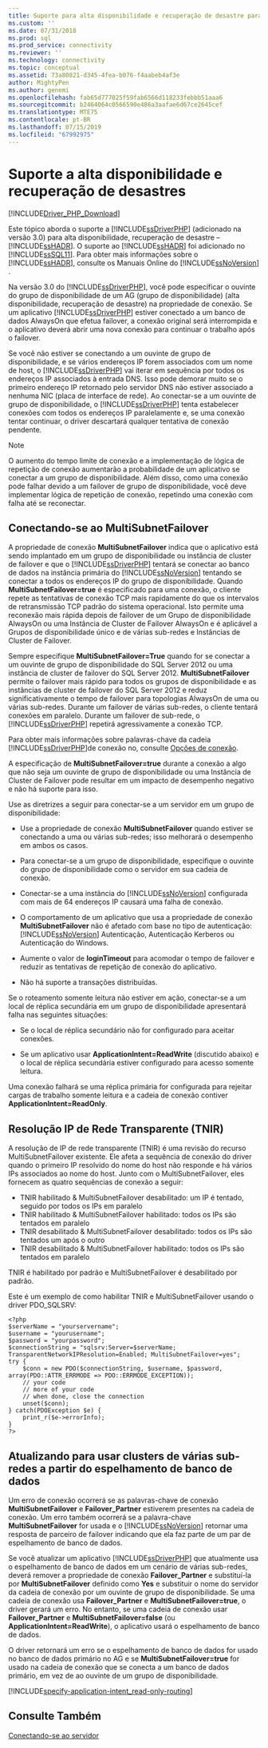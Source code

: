 ```yaml
---
title: Suporte para alta disponibilidade e recuperação de desastre para os drivers da Microsoft para PHP para SQL Server | Microsoft Docs
ms.custom: ''
ms.date: 07/31/2018
ms.prod: sql
ms.prod_service: connectivity
ms.reviewer: ''
ms.technology: connectivity
ms.topic: conceptual
ms.assetid: 73a80821-d345-4fea-b076-f4aabeb4af3e
author: MightyPen
ms.author: genemi
ms.openlocfilehash: fab65d777025f59fab6566d118233febbb51aaa6
ms.sourcegitcommit: b2464064c0566590e486a3aafae6d67ce2645cef
ms.translationtype: MTE75
ms.contentlocale: pt-BR
ms.lasthandoff: 07/15/2019
ms.locfileid: "67992975"
---
```

# <a name="support-for-high-availability-disaster-recovery"></a>Suporte a alta disponibilidade e recuperação de desastres
[!INCLUDE[Driver_PHP_Download](../../includes/driver_php_download.md)]

Este tópico aborda o suporte a [!INCLUDE[ssDriverPHP](../../includes/ssdriverphp_md.md)] (adicionado na versão 3.0) para alta disponibilidade, recuperação de desastre – [!INCLUDE[ssHADR](../../includes/sshadr_md.md)].  O suporte ao [!INCLUDE[ssHADR](../../includes/sshadr_md.md)] foi adicionado no [!INCLUDE[ssSQL11](../../includes/sssql11-md.md)]. Para obter mais informações sobre o [!INCLUDE[ssHADR](../../includes/sshadr_md.md)], consulte os Manuais Online do [!INCLUDE[ssNoVersion](../../includes/ssnoversion-md.md)] .  
  
Na versão 3.0 do [!INCLUDE[ssDriverPHP](../../includes/ssdriverphp_md.md)], você pode especificar o ouvinte do grupo de disponibilidade de um AG (grupo de disponibilidade) (alta disponibilidade, recuperação de desastre) na propriedade de conexão. Se um aplicativo [!INCLUDE[ssDriverPHP](../../includes/ssdriverphp_md.md)] estiver conectado a um banco de dados AlwaysOn que efetua failover, a conexão original será interrompida e o aplicativo deverá abrir uma nova conexão para continuar o trabalho após o failover.  
  
Se você não estiver se conectando a um ouvinte de grupo de disponibilidade, e se vários endereços IP forem associados com um nome de host, o [!INCLUDE[ssDriverPHP](../../includes/ssdriverphp_md.md)] vai iterar em sequência por todos os endereços IP associados à entrada DNS. Isso pode demorar muito se o primeiro endereço IP retornado pelo servidor DNS não estiver associado a nenhuma NIC (placa de interface de rede). Ao conectar-se a um ouvinte de grupo de disponibilidade, o [!INCLUDE[ssDriverPHP](../../includes/ssdriverphp_md.md)] tenta estabelecer conexões com todos os endereços IP paralelamente e, se uma conexão tentar continuar, o driver descartará qualquer tentativa de conexão pendente.  
  
> [!NOTE]  
> O aumento do tempo limite de conexão e a implementação de lógica de repetição de conexão aumentarão a probabilidade de um aplicativo se conectar a um grupo de disponibilidade. Além disso, como uma conexão pode falhar devido a um failover de grupo de disponibilidade, você deve implementar lógica de repetição de conexão, repetindo uma conexão com falha até se reconectar.  
  
## <a name="connecting-with-multisubnetfailover"></a>Conectando-se ao MultiSubnetFailover  
A propriedade de conexão **MultiSubnetFailover** indica que o aplicativo está sendo implantado em um grupo de disponibilidade ou instância de cluster de failover e que o [!INCLUDE[ssDriverPHP](../../includes/ssdriverphp_md.md)] tentará se conectar ao banco de dados na instância primária do [!INCLUDE[ssNoVersion](../../includes/ssnoversion-md.md)] tentando se conectar a todos os endereços IP do grupo de disponibilidade. Quando **MultiSubnetFailover=true** é especificado para uma conexão, o cliente repete as tentativas de conexão TCP mais rapidamente do que os intervalos de retransmissão TCP padrão do sistema operacional. Isto permite uma reconexão mais rápida depois de failover de um Grupo de disponibilidade AlwaysOn ou uma Instância de Cluster de Failover AlwaysOn e é aplicável a Grupos de disponibilidade único e de várias sub-redes e Instâncias de Cluster de Failover.  
  
Sempre especifique **MultiSubnetFailover=True** quando for se conectar a um ouvinte de grupo de disponibilidade do SQL Server 2012 ou uma instância de cluster de failover do SQL Server 2012. **MultiSubnetFailover** permite o failover mais rápido para todos os grupos de disponibilidade e as instâncias de cluster de failover do SQL Server 2012 e reduz significativamente o tempo de failover para topologias AlwaysOn de uma ou várias sub-redes. Durante um failover de várias sub-redes, o cliente tentará conexões em paralelo. Durante um failover de sub-rede, o [!INCLUDE[ssDriverPHP](../../includes/ssdriverphp_md.md)] repetirá agressivamente a conexão TCP.  
  
Para obter mais informações sobre palavras-chave da cadeia [!INCLUDE[ssDriverPHP](../../includes/ssdriverphp_md.md)]de conexão no, consulte [Opções de conexão](../../connect/php/connection-options.md).  
  
A especificação de **MultiSubnetFailover=true** durante a conexão a algo que não seja um ouvinte de grupo de disponibilidade ou uma Instância de Cluster de Failover pode resultar em um impacto de desempenho negativo e não há suporte para isso.  
  
Use as diretrizes a seguir para conectar-se a um servidor em um grupo de disponibilidade:  
  
-   Use a propriedade de conexão **MultiSubnetFailover** quando estiver se conectando a uma ou várias sub-redes; isso melhorará o desempenho em ambos os casos.  
  
-   Para conectar-se a um grupo de disponibilidade, especifique o ouvinte do grupo de disponibilidade como o servidor em sua cadeia de conexão.  
  
-   Conectar-se a uma instância do [!INCLUDE[ssNoVersion](../../includes/ssnoversion-md.md)] configurada com mais de 64 endereços IP causará uma falha de conexão.  
  
-   O comportamento de um aplicativo que usa a propriedade de conexão **MultiSubnetFailover** não é afetado com base no tipo de autenticação: [!INCLUDE[ssNoVersion](../../includes/ssnoversion-md.md)] Autenticação, Autenticação Kerberos ou Autenticação do Windows.  
  
-   Aumente o valor de **loginTimeout** para acomodar o tempo de failover e reduzir as tentativas de repetição de conexão do aplicativo.  
  
-   Não há suporte a transações distribuídas.  
  
Se o roteamento somente leitura não estiver em ação, conectar-se a um local de réplica secundária em um grupo de disponibilidade apresentará falha nas seguintes situações:  
  
- Se o local de réplica secundário não for configurado para aceitar conexões.  
  
- Se um aplicativo usar **ApplicationIntent=ReadWrite** (discutido abaixo) e o local de réplica secundária estiver configurado para acesso somente leitura.  
  
Uma conexão falhará se uma réplica primária for configurada para rejeitar cargas de trabalho somente leitura e a cadeia de conexão contiver **ApplicationIntent=ReadOnly**.  

## <a name="transparent-network-ip-resolution-tnir"></a>Resolução IP de Rede Transparente (TNIR)

A resolução de IP de rede transparente (TNIR) é uma revisão do recurso MultiSubnetFailover existente. Ele afeta a sequência de conexão do driver quando o primeiro IP resolvido do nome do host não responde e há vários IPs associados ao nome do host. Junto com o MultiSubnetFailover, eles fornecem as quatro sequências de conexão a seguir: 

- TNIR habilitado & MultiSubnetFailover desabilitado: um IP é tentado, seguido por todos os IPs em paralelo
- TNIR habilitado & MultiSubnetFailover habilitado: todos os IPs são tentados em paralelo
- TNIR desabilitado & MultiSubnetFailover desabilitado: todos os IPs são tentados um após o outro
- TNIR desabilitado & MultiSubnetFailover habilitado: todos os IPs são tentados em paralelo

TNIR é habilitado por padrão e MultiSubnetFailover é desabilitado por padrão.

Este é um exemplo de como habilitar TNIR e MultiSubnetFailover usando o driver PDO_SQLSRV:

```
<?php
$serverName = "yourservername";
$username = "yourusername";
$password = "yourpassword";
$connectionString = "sqlsrv:Server=$serverName; TransparentNetworkIPResolution=Enabled; MultiSubnetFailover=yes";
try {
    $conn = new PDO($connectionString, $username, $password, array(PDO::ATTR_ERRMODE => PDO::ERRMODE_EXCEPTION));
    // your code 
    // more of your code
    // when done, close the connection
    unset($conn);
} catch(PDOException $e) {
    print_r($e->errorInfo);
}
?>
```

## <a name="upgrading-to-use-multi-subnet-clusters-from-database-mirroring"></a>Atualizando para usar clusters de várias sub-redes a partir do espelhamento de banco de dados  
Um erro de conexão ocorrerá se as palavras-chave de conexão **MultiSubnetFailover** e **Failover_Partner** estiverem presentes na cadeia de conexão. Um erro também ocorrerá se a palavra-chave **MultiSubnetFailover** for usada e o [!INCLUDE[ssNoVersion](../../includes/ssnoversion-md.md)] retornar uma resposta de parceiro de failover indicando que ela faz parte de um par de espelhamento de banco de dados.  
  
Se você atualizar um aplicativo [!INCLUDE[ssDriverPHP](../../includes/ssdriverphp_md.md)] que atualmente usa o espelhamento de banco de dados em um cenário de várias sub-redes, deverá remover a propriedade de conexão **Failover_Partner** e substituí-la por **MultiSubnetFailover** definido como **Yes** e substituir o nome do servidor da cadeia de conexão por um ouvinte de grupo de disponibilidade. Se uma cadeia de conexão usa **Failover_Partner** e **MultiSubnetFailover=true**, o driver gerará um erro. No entanto, se uma cadeia de conexão usar **Failover_Partner** e **MultiSubnetFailover=false** (ou **ApplicationIntent=ReadWrite**), o aplicativo usará o espelhamento de banco de dados.  
  
O driver retornará um erro se o espelhamento de banco de dados for usado no banco de dados primário no AG e se **MultiSubnetFailover=true** for usado na cadeia de conexão que se conecta a um banco de dados primário, em vez de ao ouvinte de um grupo de disponibilidade.  


[!INCLUDE[specify-application-intent_read-only-routing](~/includes/paragraph-content/specify-application-intent-read-only-routing.md)]


## <a name="see-also"></a>Consulte Também  
[Conectando-se ao servidor](../../connect/php/connecting-to-the-server.md)  
  
